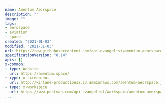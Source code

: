 ```yaml
---
name: Amentum Aeorspace
description: ""
image: ""
tags:
- aerospace
- aviation
- space
created: "2021-01-03"
modified: "2021-01-03"
url: https://raw.githubusercontent.com/api-evangelist/amentum-aeorspace/master/apis.json
specificationVersion: "0.14"
apis: []
x-common:
- type: Website
  url: https://amentum.space/
- type: x-screenshot
  url: http://kinlane-productions2.s3.amazonaws.com/amentum-aeorspace.jpg
- type: x-workspace
  url: https://www.postman.com/api-evangelist/workspace/amentum-aeorspace/overview
...
```

